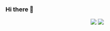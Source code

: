 ### Hi there 👋 

<!--
**dangnam739/dangnam739** is a ✨ _special_ ✨ repository because its `README.md` (this file) appears on your GitHub profile.

Here are some ideas to get you started:

- 🔭 I’m currently working on ...
- 🌱 I’m currently learning ...
- 👯 I’m looking to collaborate on ...
- 🤔 I’m looking for help with ...
- 💬 Ask me about ...
- 📫 How to reach me: ...
- 😄 Pronouns: ...
- ⚡ Fun fact: ...
-->
<p align="center">
  <img src ="https://github-readme-stats.vercel.app/api?username=dangnam739&show_icons=true&count_private=true&theme=default&hide_border=true&include_all_commits=true">
  <img src ="https://github-readme-stats.vercel.app/api/top-langs/?username=dangnam739&layout=compact&hide_border=true&langs_count=10&hide=jupyter%20notebook,tex,css,php">
</p>
